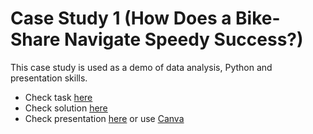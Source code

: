 # Case Study 1 (How Does a Bike-Share Navigate Speedy Success?)
This case study is used as a demo of data analysis, Python and presentation skills.
<ul>
  <li>Check task <a href="https://github.com/alinaHinzhulBSNU/Case-Study-1/blob/master/Case%20Study%201%20(TASK).pdf">here</a></li>
  <li>Check solution <a href="https://github.com/alinaHinzhulBSNU/Case-Study-1/blob/master/Case%20Study%201%20(SOLUTION).ipynb">here</a></li>
  <li>Check presentation <a href="https://github.com/alinaHinzhulBSNU/Case-Study-1/blob/master/Case%20Study%201%20(PRESENTATION).pdf">here</a> or use <a href="https://www.canva.com/design/DAFriX5XjlI/deR36YrcDTkUtU1REl5fKg/edit?utm_content=DAFriX5XjlI&utm_campaign=designshare&utm_medium=link2&utm_source=sharebutton">Canva</a></li>
</ul>
